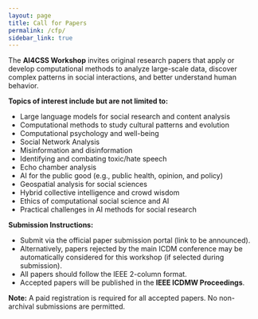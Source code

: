 ```yaml
---
layout: page
title: Call for Papers
permalink: /cfp/
sidebar_link: true
---
```


The **AI4CSS Workshop** invites original research papers that apply or develop computational methods to analyze large-scale data, discover complex patterns in social interactions, and better understand human behavior.

**Topics of interest include but are not limited to:**

- Large language models for social research and content analysis  
- Computational methods to study cultural patterns and evolution  
- Computational psychology and well-being  
- Social Network Analysis  
- Misinformation and disinformation  
- Identifying and combating toxic/hate speech  
- Echo chamber analysis  
- AI for the public good (e.g., public health, opinion, and policy)  
- Geospatial analysis for social sciences  
- Hybrid collective intelligence and crowd wisdom  
- Ethics of computational social science and AI  
- Practical challenges in AI methods for social research

**Submission Instructions:**

- Submit via the official paper submission portal (link to be announced).
- Alternatively, papers rejected by the main ICDM conference may be automatically considered for this workshop (if selected during submission).
- All papers should follow the IEEE 2-column format.
- Accepted papers will be published in the **IEEE ICDMW Proceedings**.

**Note:** A paid registration is required for all accepted papers. No non-archival submissions are permitted.
